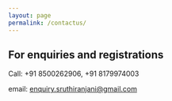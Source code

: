 ```yaml
---
layout: page
permalink: /contactus/
---
```


<div class="contactus-info">
<div class="contactus-header">
<h2>For enquiries and registrations </h2>
</div>

<p>Call: +91 8500262906, +91 8179974003</p>

email: enquiry.sruthiranjani@gmail.com
</div>
